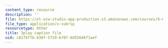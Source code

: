 ```yaml
---
content_type: resource
description: ''
file: https://ol-ocw-studio-app-production.s3.amazonaws.com/courses/9-00sc-introduction-to-psychology-fall-2011/c81fbf7bb30f5729b7076d55646f1aef_Vko17una2Zw.vtt
file_type: application/x-subrip
resourcetype: Other
title: 3play caption file
uid: c81fbf7b-b30f-5729-b707-6d55646f1aef
---
```

